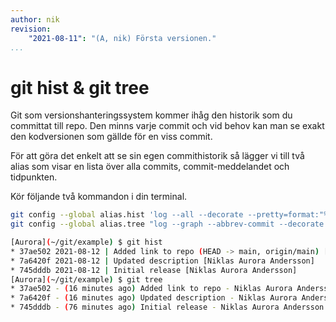```yaml
---
author: nik
revision:
    "2021-08-11": "(A, nik) Första versionen."
...
```

git hist & git tree
==================================

Git som versionshanteringssystem kommer ihåg den historik som du committat till repo. Den minns varje commit och vid behov kan man se exakt den kodversionen som gällde för en viss commit.

För att göra det enkelt att se sin egen commithistorik så lägger vi till två alias som visar en lista över alla commits, commit-meddelandet och tidpunkten.

Kör följande två kommandon i din terminal.

```bash
git config --global alias.hist 'log --all --decorate --pretty=format:"%h %ad | %s%d [%an]" --graph --date=short'
git config --global alias.tree "log --graph --abbrev-commit --decorate --date=relative --format=format:'%C(bold blue)%h%C(reset) - %C(bold green)(%ar)%C(reset) %C(white)%s%C(reset) %C(dim white)- %an%C(reset)%C(auto)%d%C(reset)' --all"
```

```bash
[Aurora](~/git/example) $ git hist
* 37ae502 2021-08-12 | Added link to repo (HEAD -> main, origin/main) [Niklas Aurora Andersson]
* 7a6420f 2021-08-12 | Updated description [Niklas Aurora Andersson]
* 745dddb 2021-08-12 | Initial release [Niklas Aurora Andersson]
[Aurora](~/git/example) $ git tree
* 37ae502 - (16 minutes ago) Added link to repo - Niklas Aurora Andersson (HEAD -> main, origin/main)
* 7a6420f - (16 minutes ago) Updated description - Niklas Aurora Andersson
* 745dddb - (76 minutes ago) Initial release - Niklas Aurora Andersson
```
